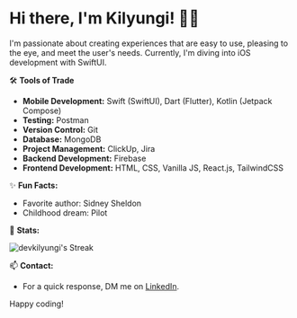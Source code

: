 # Hi there, I'm Kilyungi! 👋🏽

I'm passionate about creating experiences that are easy to use, pleasing to the eye, and meet the user's needs. Currently, I'm diving into iOS development with SwiftUI.

🛠️ **Tools of Trade**

- **Mobile Development:** Swift (SwiftUI), Dart (Flutter), Kotlin (Jetpack Compose)
- **Testing:** Postman
- **Version Control:** Git
- **Database:** MongoDB
- **Project Management:** ClickUp, Jira
- **Backend Development:** Firebase
- **Frontend Development:** HTML, CSS, Vanilla JS, React.js, TailwindCSS

✨ **Fun Facts:**

- Favorite author: Sidney Sheldon
- Childhood dream: Pilot

🚧 **Stats:**

![devkilyungi's Streak](https://github-readme-streak-stats.herokuapp.com/?user=devkilyungi&theme=vue-dark&hide_border=false)

<!-- ![devkilyungi's Stats](https://github-readme-stats.vercel.app/api?username=devkilyungi&theme=vue-dark&show_icons=true&hide_border=true&count_private=true) -->

📫 **Contact:**

- For a quick response, DM me on [LinkedIn](https://www.linkedin.com/in/victor-kilyungi).

Happy coding!
